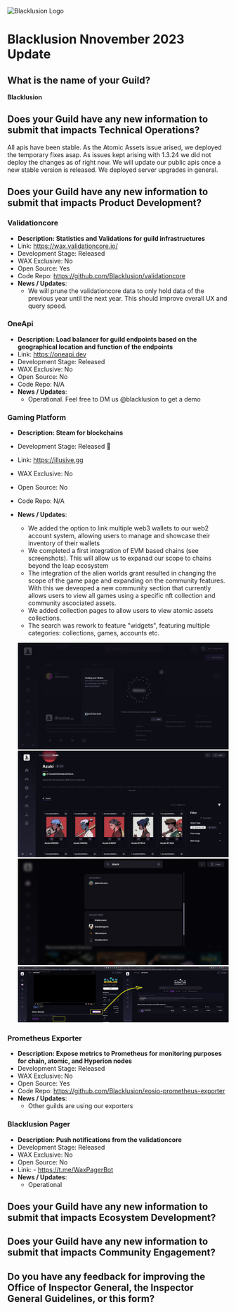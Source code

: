 ![Blacklusion Logo](https://blacklusion.com/resources/blacklusion_logo_192.png)
# Blacklusion Nnovember 2023 Update

## What is the name of your Guild?

**Blacklusion**


## Does your Guild have any new information to submit that impacts Technical Operations?

All apis have been stable. As the Atomic Assets issue arised, we deployed the temporary fixes asap. As issues kept arising with 1.3.24 we did not deploy the changes as of right now. We will update our public apis once a new stable version is released. We deployed server upgrades in general.

## Does your Guild have any new information to submit that impacts Product Development?

### Validationcore
- **Description: Statistics and Validations for guild infrastructures**
- Link: https://wax.validationcore.io/
- Development Stage: Released
- WAX Exclusive: No
- Open Source: Yes
- Code Repo: https://github.com/Blacklusion/validationcore
- **News / Updates**:
    - We will prune the validationcore data to only hold data of the previous year until the next year. This should improve overall UX and query speed.

### OneApi
- **Description: Load balancer for guild endpoints based on the geographical location and function of the endpoints**
- Link: https://oneapi.dev
- Development Stage: Released
- WAX Exclusive: No
- Open Source: No
- Code Repo: N/A
- **News / Updates**:  
    - Operational. Feel free to DM us @blacklusion to get a demo


### Gaming Platform
- **Description: Steam for blockchains**
- Development Stage: Released 🥳
- Link: https://illusive.gg
- WAX Exclusive: No
- Open Source: No
- Code Repo: N/A
- **News / Updates**:
    - We added the option to link multiple web3 wallets to our web2 account system, allowing users to manage and showcase their inventory of their wallets
    - We completed a first integration of EVM based chains (see screenshots). This will allow us to expanad our scope to chains beyond the leap ecosystem
    - The integration of the alien worlds grant resulted in changing the scope of the game page and expanding on the community features. With this we deveoped a new community section that currently allows users to view all games using a specific nft collection and community ascociated assets.
    - We added collection pages to allow users to view atomic assets collections.
    - The search was rework to feature "widgets", featuring multiple categories: collections, games, accounts etc.
    
    ![Image 1](https://github.com/Blacklusion/guild-submissions/blob/49870d811cc4b177dad651bf25bfb14dbf112a8a/2024%20January/Screenshot%202024-01-15%20at%2020.51.13.png)
    ![Image 2](https://github.com/Blacklusion/guild-submissions/blob/49870d811cc4b177dad651bf25bfb14dbf112a8a/2024%20January/Screenshot%202024-01-15%20at%2020.56.07.png)
    ![Image 3](https://github.com/Blacklusion/guild-submissions/blob/49870d811cc4b177dad651bf25bfb14dbf112a8a/2024%20January/Screenshot%202024-01-15%20at%2020.58.22.png)
    ![Image 4](https://github.com/Blacklusion/guild-submissions/blob/49870d811cc4b177dad651bf25bfb14dbf112a8a/2024%20January/alien%20worlds%20screenshot.png)
    
### Prometheus Exporter
- **Description: Expose metrics to Prometheus for monitoring purposes for chain, atomic, and Hyperion nodes**
- Development Stage: Released
- WAX Exclusive: No
- Open Source: Yes
- Code Repo: https://github.com/Blacklusion/eosio-prometheus-exporter
- **News / Updates**:  
    - Other guilds are using our exporters

### Blacklusion Pager
- **Description: Push notifications from the validationcore**
- Development Stage: Released
- WAX Exclusive: No
- Open Source: No
- Link: - https://t.me/WaxPagerBot 
- **News / Updates**:
    - Operational

## Does your Guild have any new information to submit that impacts Ecosystem Development?


## Does your Guild have any new information to submit that impacts Community Engagement?
    

## Do you have any feedback for improving the Office of Inspector General, the Inspector General Guidelines, or this form?
